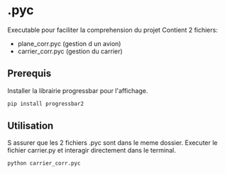 # .pyc
Executable pour faciliter la comprehension du projet
Contient 2 fichiers:
- plane_corr.pyc (gestion d un avion)
- carrier_corr.pyc (gestion du carrier)

## Prerequis
Installer la librairie progressbar pour l'affichage.
```sh
pip install progressbar2
```

## Utilisation
S assurer que les 2 fichiers .pyc sont dans le meme dossier. Executer le fichier carrier.py et interagir directement dans le terminal.
```sh
python carrier_corr.pyc
```